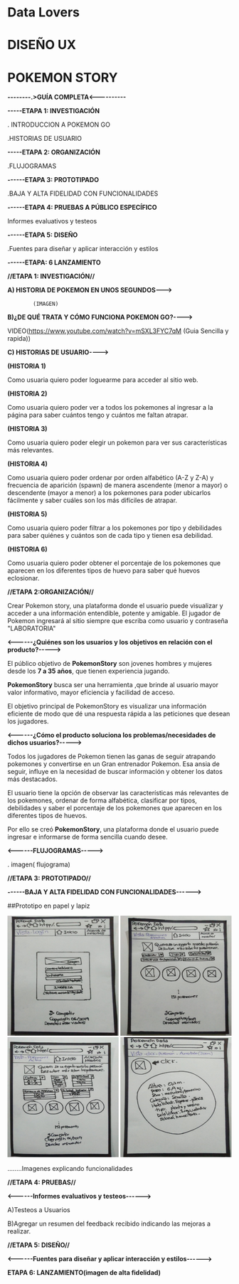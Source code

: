 # Data Lovers

# DISEÑO UX

# POKEMON STORY

**--------.>GUÍA COMPLETA<----------**







**-----ETAPA 1: INVESTIGACIÓN**

. INTRODUCCION A POKEMON GO

.HISTORIAS DE USUARIO

**-----ETAPA 2: ORGANIZACIÓN**

.FLUJOGRAMAS

**------ETAPA 3: PROTOTIPADO**

.BAJA Y ALTA FIDELIDAD CON FUNCIONALIDADES

**------ETAPA 4: PRUEBAS A PÚBLICO ESPECÍFICO**

Informes evaluativos y testeos

**------ETAPA 5: DISEÑO**

.Fuentes para diseñar  y aplicar interacción y estilos

**------ETAPA: 6 LANZAMIENTO**




**//ETAPA 1: INVESTIGACIÓN//**

**A) HISTORIA DE POKEMON EN UNOS SEGUNDOS--->**

            (IMAGEN)




**B)¿DE QUÉ TRATA Y CÓMO FUNCIONA POKEMON GO?---->**

   VIDEO(https://www.youtube.com/watch?v=mSXL3FYC7qM  (Guia Sencilla y rapida))


**C) HISTORIAS DE USUARIO---->**


**(HISTORIA 1)**

Como usuaria quiero poder loguearme para acceder al sitio web.

**(HISTORIA 2)**

Como usuaria quiero poder ver a todos los pokemones al ingresar a la página para saber cuántos tengo y cuántos me faltan atrapar.

**(HISTORIA 3)**

Como usuaria quiero poder elegir un pokemon para ver sus características más relevantes.

**(HISTORIA 4)**

Como usuaria quiero poder ordenar por orden alfabético (A-Z y Z-A) y frecuencia de aparición (spawn) de manera ascendente (menor a mayor) o descendente (mayor a menor) a los pokemones para poder ubicarlos fácilmente y saber cuáles son los más difíciles de atrapar.

**(HISTORIA 5)**

Como usuaria quiero poder filtrar a los pokemones por tipo y debilidades para saber quiénes y cuántos son de cada tipo y tienen esa debilidad.

**(HISTORIA 6)**

Como usuaria quiero poder obtener el porcentaje de los pokemones que aparecen en los diferentes tipos de huevo para saber qué huevos eclosionar.



**//ETAPA 2:ORGANIZACIÓN//**

Crear Pokemon story, una plataforma donde el usuario puede visualizar y acceder a una información entendible, potente y amigable. El jugador de Pokemon ingresará al sitio siempre que escriba como usuario y contraseña "LABORATORIA"

**<------¿Quiénes son los usuarios y los objetivos en relación con el producto?----->**

El público objetivo de **PokemonStory** son jovenes hombres y mujeres desde los **7 a 35 años**, que tienen experiencia jugando.

**PokemonStory** busca ser una herramienta ,que brinde al usuario mayor valor informativo, mayor eficiencia y facilidad de acceso. 

El objetivo principal de PokemonStory es visualizar una información eficiente de modo que dé una respuesta rápida a las peticiones que desean los jugadores.

**<------¿Cómo el producto soluciona los problemas/necesidades de dichos usuarios?----->**

Todos los jugadores de Pokemon tienen las ganas de seguir atrapando pokemones y convertirse en un Gran entrenador Pokemon. Esa ansia de seguir, influye en la necesidad de buscar información y obtener los datos más destacados.

El usuario tiene la opción de observar las características más relevantes de los pokemones, ordenar de forma alfabética, clasificar por tipos, debilidades y saber el porcentaje de los pokemones que aparecen en los diferentes tipos de huevos.

Por ello se creó **PokemonStory**, una plataforma donde el usuario puede ingresar e informarse de forma sencilla cuando desee.
 
**<------FLUJOGRAMAS----->**

. imagen( flujograma)

**//ETAPA 3: PROTOTIPADO//**

**------BAJA Y ALTA FIDELIDAD CON FUNCIONALIDADES------>**

##Prototipo en papel y lapiz

<img src= "./src/img/vistalogin.jpeg"  width="250" height="270">
<img src= "./src/img/vistapokemoninactiva.jpeg"  width="250" height="270">
<img src= "./src/img/vistapokemonesactiva.jpeg"  width="250" height="270">
<img src= "./src/img/vistaclickpokemon.jpeg"  width="250" height="270">



........Imagenes explicando funcionalidades


**//ETAPA 4: PRUEBAS//**

**<------Informes evaluativos y testeos------>**


A)Testeos a Usuarios

B)Agregar un resumen del feedback recibido indicando las mejoras a realizar.


**//ETAPA 5: DISEÑO//**


**<------Fuentes para diseñar  y aplicar interacción y estilos------>**

**ETAPA 6: LANZAMIENTO(imagen de alta fidelidad)**






